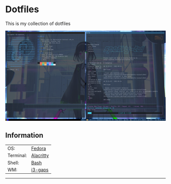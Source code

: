 # Dotfiles

This is my collection of dotfiles

![img](/screenshots/img_2.png)

## Information   	         	                                  
|           |                                                     | 
|---	      | ---	                                                |
| OS:  	    | [Fedora](https://getfedora.org/en/)  	              |
| Terminal: | [Alacritty](https://github.com/alacritty/alacritty) |
| Shell:  	| [Bash](https://www.gnu.org/software/bash/manual)   	|
| WM:  	    | [i3-gaps](https://github.com/Airblader/i3)  	      |



---

